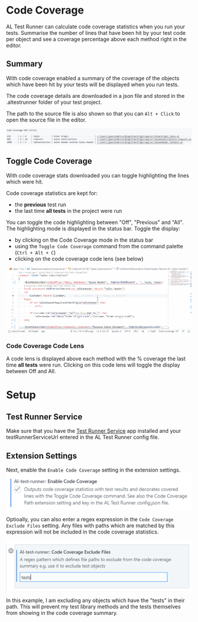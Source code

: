 # Code Coverage
AL Test Runner can calculate code coverage statistics when you run your tests. Summarise the number of lines that have been hit by your test code per object and see a coverage percentage above each method right in the editor.

## Summary
With code coverage enabled a summary of the coverage of the objects which have been hit by your tests will be displayed when you run tests.

The code coverage details are downloaded in a json file and stored in the .altestrunner folder of your test project.

The path to the source file is also shown so that you can ```Alt + Click``` to open the source file in the editor.

![](../images/20220624141325.png)  

## Toggle Code Coverage
With code coverage stats downloaded you can toggle highlighting the lines which were hit.

Code coverage statistics are kept for:
- the **previous** test run
- the last time **all tests** in the project were run

You can toggle the code highlighting between "Off", "Previous" and "All". The highlighting mode is displayed in the status bar. Toggle the display:
- by clicking on the Code Coverage mode in the status bar
- using the ```Toggle Code Coverage``` command from the command palette (```Ctrl + Alt + C```)
- clicking on the code coverage code lens (see below)

![](../images/toggle-code-coverage.gif)  

### Code Coverage Code Lens
A code lens is displayed above each method with the % coverage the last time **all tests** were run. Clicking on this code lens will toggle the display between Off and All.

# Setup
## Test Runner Service
Make sure that you have the [Test Runner Service](test-runner-service.md) app installed and your testRunnerServiceUrl entered in the AL Test Runner config file.

## Extension Settings
Next, enable the ```Enable Code Coverage``` setting in the extension settings.
![](../images/20220624084735.png)  

Optioally, you can also enter a regex expression in the ```Code Coverage Exclude Files``` setting. Any files with paths which are matched by this expression will not be included in the code coverage statistics.

![](../images/20220624084920.png)  

In this example, I am excluding any objects which have the "tests" in their path. This will prevent my test library methods and the tests themselves from showing in the code coverage summary.
